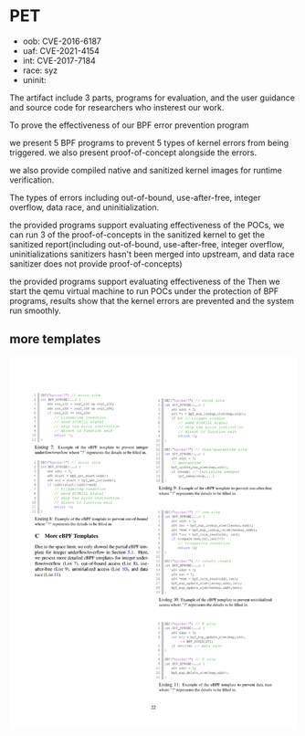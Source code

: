 # PET

- oob: CVE-2016-6187
- uaf: CVE-2021-4154
- int: CVE-2017-7184
- race: syz
- uninit: 

The artifact include 3 parts, programs for evaluation, and the user guidance and source code for researchers who insterest our work.

To prove the effectiveness of our BPF error prevention program

we present 5 BPF programs to prevent 5 types of kernel errors from being triggered. we also present proof-of-concept alongside the errors.

we also provide compiled native and sanitized kernel images for runtime verification.

The types of errors including out-of-bound, use-after-free, integer overflow, data race, and uninitialization.

the provided programs support evaluating effectiveness of the POCs, we can run 3 of the proof-of-concepts in the sanitized kernel to get the sanitized report(including out-of-bound, use-after-free, integer overflow, uninitializations sanitizers hasn't been merged into upstream, and data race sanitizer does not provide proof-of-concepts)

the provided programs support evaluating effectiveness of the Then we start the qemu virtual machine to run POCs under the protection of BPF programs, results show that the kernel errors are prevented and the system run smoothly.


## more templates

![templates](./bpf_detector-22_page-0001.jpg)